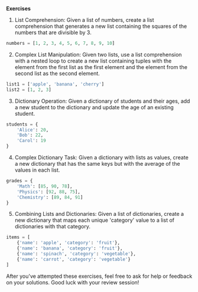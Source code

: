 **Exercises**

1. List Comprehension: Given a list of numbers, create a list comprehension that generates a new list containing the squares of the numbers that are divisible by 3.

```python
numbers = [1, 2, 3, 4, 5, 6, 7, 8, 9, 10]
```

2. Complex List Manipulation: Given two lists, use a list comprehension with a nested loop to create a new list containing tuples with the element from the first list as the first element and the element from the second list as the second element.

```python
list1 = ['apple', 'banana', 'cherry']
list2 = [1, 2, 3]
```

3. Dictionary Operation: Given a dictionary of students and their ages, add a new student to the dictionary and update the age of an existing student.

```python
students = {
    'Alice': 20,
    'Bob': 22,
    'Carol': 19
}
```

4. Complex Dictionary Task: Given a dictionary with lists as values, create a new dictionary that has the same keys but with the average of the values in each list.

```python
grades = {
    'Math': [85, 90, 78],
    'Physics': [92, 88, 75],
    'Chemistry': [89, 84, 91]
}
```

5. Combining Lists and Dictionaries: Given a list of dictionaries, create a new dictionary that maps each unique 'category' value to a list of dictionaries with that category.

```python
items = [
    {'name': 'apple', 'category': 'fruit'},
    {'name': 'banana', 'category': 'fruit'},
    {'name': 'spinach', 'category': 'vegetable'},
    {'name': 'carrot', 'category': 'vegetable'}
]
```

After you've attempted these exercises, feel free to ask for help or feedback on your solutions. Good luck with your review session!